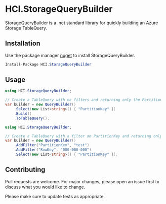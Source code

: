 ﻿# HCI.StorageQueryBuilder

StorageQueryBuilder is a .net standard library for quickly building an Azure Storage TableQuery.

## Installation

Use the package manager [nuget](https://nuget.org) to install StorageQueryBuilder.

```csharp
Install-Package HCI.StorageQueryBuilder
```

## Usage

```csharp
using HCI.StorageQueryBuilder;

// Create a TableQuery with no filters and returning only the PartitionKey
var builder = new QueryBuilder()
    .Select(new List<string>() { "PartitionKey" })
    .Build()
    .ToTableQuery();
```

```csharp
using HCI.StorageQueryBuilder;

// Create a TableQuery with a filter on PartitionKey and returning only the PartitionKey data.
var builder = new QueryBuilder()
    .AddFilter("PartitionKey", "test")
    .AddFilter("RowKey", "000-000-000")
    .Select(new List<string>() { "PartitionKey" });
```

## Contributing
Pull requests are welcome. For major changes, please open an issue first to discuss what you would like to change.

Please make sure to update tests as appropriate.
